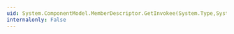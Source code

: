 ```yaml
---
uid: System.ComponentModel.MemberDescriptor.GetInvokee(System.Type,System.Object)
internalonly: False
---
```

